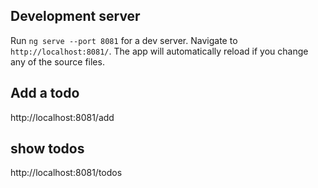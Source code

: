 ## Development server

Run `ng serve --port 8081` for a dev server. Navigate to `http://localhost:8081/`. The app will automatically reload if you change any of the source files.

## Add a todo

http://localhost:8081/add

## show todos 

http://localhost:8081/todos